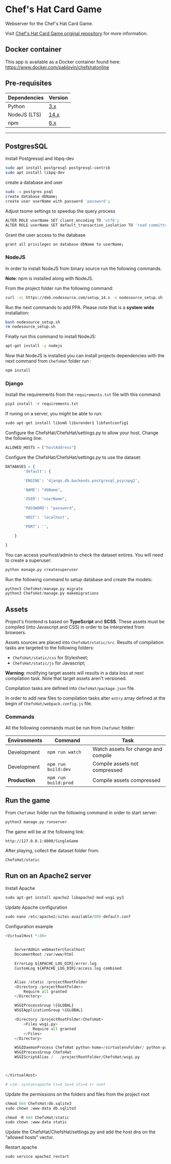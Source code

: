 # Chef's Hat Card Game

Webserver for the Chef's Hat Card Game.

Visit [Chef's Hat Card Game original repository](https://github.com/pablovin/ChefsHatGYM) for more information.


## Docker container 

This app is available as a Docker container found here: https://www.docker.com/pablovin/chefshatonline 





## Pre-requisites

| Dependencies | Version |
| ------------ | ------- |
| Python | [3.x](https://www.python.org/downloads/) |
| NodeJS (LTS) | [14.x](https://nodejs.org/en/download/) |
| npm | [6.x](https://www.npmjs.com/) |

----------


## PostgresSQL

Install Postgressql and libpq-dev

```sh
sudo apt install postgresql postgresql-contrib
sudo apt install libpq-dev
```

create a database and user
```sh
sudo -u postgres psql
create database dbName;
create user userName with password 'password';
```

Adjust tsome settings to speedup the query process

```sh
ALTER ROLE userName SET client_encoding TO 'utf8';
ALTER ROLE userName SET default_transaction_isolation TO 'read committed';

```

Grant the user access to the database
```sh
grant all privileges on database dbName to userName;
```



### NodeJS

In order to install NodeJS from binary source run the following commands.

**Note**: npm is installed along with NodeJS.

From the project folder run the following command:

```sh
curl -sL https://deb.nodesource.com/setup_14.x -o nodesource_setup.sh
```

Run the next commands to add PPA. Please note that is a **system wide** installation:

```sh
bash nodesource_setup.sh
rm nodesource_setup.sh
```

Finally run this command to install NodeJS:

```sh
apt-get install -y nodejs
```

Now that NodeJS is installed you can install projects dependencies with the next command from `ChefsHat` folder run :

```sh
npm install
```

### Django

Install the requirements from the `requirements.txt` file with this command:

```python
pip3 install -r requirements.txt
```

If runing on a server, you might be able to run:
```python
sudo apt-get install libsm6 libxrender1 libfontconfig1
```

Configure the ChefsHat/ChefsHat/settings.py to allow your host. Change the following line:

```python
ALLOWED_HOSTS = ["hostAddress"]
```
Configure the ChefsHat/ChefsHat/settings.py to use the dataset:

```python
DATABASES = {
        'default': {

        'ENGINE': 'django.db.backends.postgresql_psycopg2',

        'NAME': "dbName",

        'USER': "userName",

        'PASSWORD': "password",

        'HOST': 'localhost',

        'PORT': '',

    }

}
```

You can access yourhost/admin to check the dataset entires. You will need to create a superuser:

```python
python manage.py createsuperuser
```

Run the following command to setup database and create the models:

```python
python3 ChefsHat/manage.py migrate
python3 ChefsHat/manage.py makemigrations
```



## Assets

Project's frontend is based on **TypeScript** and **SCSS**. These assets must be compiled (into Javascript and CSS) in order to be interpreted from browsers.

Assets sources are placed into `ChefsHat/static/src`. 
Results of compilation tasks are targeted to the following folders:
* `ChefsHat/static/css` for Stylesheet;
* `ChefsHat/static/js` for Javascript;

**Warning**: modifying target assets will results in a data loss at next compilation task. Note that target assets aren't versioned.

Compilation tasks are defined into `ChefsHat/package.json` file. 

In order to add new files to compilation tasks alter `entry` array defined at the begin of `ChefsHat/webpack.config.js` file.

### Commands


All the following commands must be run from `ChefsHat` folder:

| Environments | Command | Task |
| ------------ | ------- | -----|
| Development | `npm run watch` | Watch assets for change and compile |
| Development | `npm run build:dev` | Compile assets not compressed |
| **Production** | `npm run build:prod` | Compile assets compressed |

## Run the game

From `ChefsHat` folder run the following command in order to start server:
   
```python
python3 manage.py runserver
```

The game will be at the following link: 

```http
http://127.0.0.1:8000/SingleGame
```

After playing, collect the dataset folder from:

```sh
ChefsHat/static
```

## Run on an Apache2 server

Install Apache

```python
sudo apt-get install apache2 libapache2-mod-wsgi-py3
```

Update Apache configuration

```python
sudo nano /etc/apache2/sites-available/000-default.conf
```

Configuration example
```python
<VirtualHost *:80>
	

	ServerAdmin webmaster@localhost
	DocumentRoot /var/www/html

	ErrorLog ${APACHE_LOG_DIR}/error.log
	CustomLog ${APACHE_LOG_DIR}/access.log combined


	Alias /static /projectRootFolder
    <Directory /projectRootFolder>
        Require all granted
    </Directory>

	WSGIProcessGroup %{GLOBAL}
	WSGIApplicationGroup %{GLOBAL}

    <Directory /projectRootFolder/ChefsHat>
        <Files wsgi.py>
            Require all granted
        </Files>
    </Directory>

    WSGIDaemonProcess ChefsHat python-home=/virtualenvFolder/ python-path=/projectRootFolder/
    WSGIProcessGroup ChefsHat
    WSGIScriptAlias /   /projectRootFolder/ChefsHat/wsgi.py



</VirtualHost>

# vim: syntax=apache ts=4 sw=4 sts=4 sr noet
```

Update the permissions on the folders and files from the project root

```python
chmod 664 ChefsHat/db.sqlite3
sudo chown :www-data db.sqlite3

chmod -R 664 ChefsHat/static
sudo chown :www-data static

```

Update the ChefsHat/ChefsHat/settings.py and add the host dns on the "allowed hosts" vector.



Restart apache

```python
sudo service apache2 restart
```